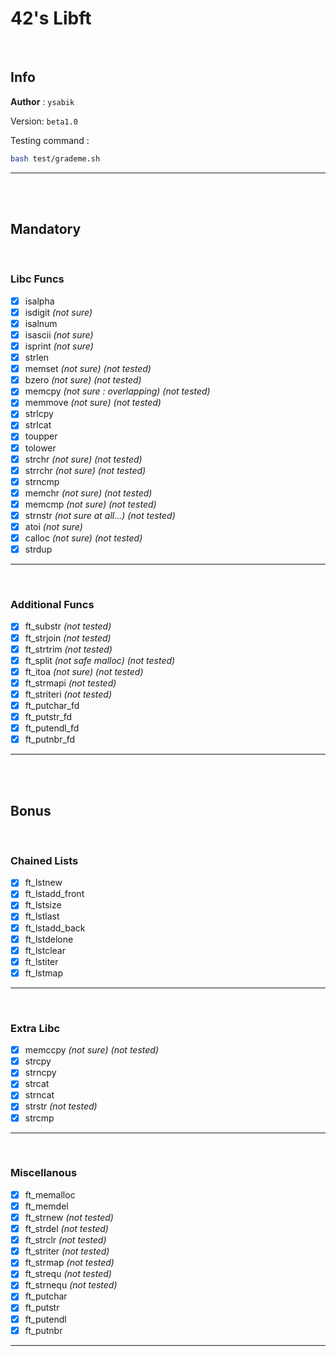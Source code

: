 # 42's Libft

<br>

## Info

__Author__ : `ysabik`

Version: `beta1.0`

Testing command :
```sh
bash test/grademe.sh
```

---

<br><br>

## Mandatory

<br>

### Libc Funcs

- [X] isalpha
- [X] isdigit *(not sure)*
- [X] isalnum
- [X] isascii *(not sure)*
- [X] isprint *(not sure)*
- [X] strlen
- [X] memset *(not sure)* *(not tested)*
- [X] bzero *(not sure)* *(not tested)*
- [X] memcpy *(not sure : overlapping)* *(not tested)*
- [X] memmove *(not sure)* *(not tested)*
- [X] strlcpy
- [X] strlcat
- [X] toupper
- [X] tolower
- [X] strchr *(not sure)* *(not tested)*
- [X] strrchr *(not sure)* *(not tested)*
- [X] strncmp
- [X] memchr *(not sure)* *(not tested)*
- [X] memcmp *(not sure)* *(not tested)*
- [X] strnstr *(not sure at all...)* *(not tested)*
- [X] atoi *(not sure)*
- [X] calloc *(not sure)* *(not tested)*
- [X] strdup

---

<br>

### Additional Funcs

- [X] ft_substr *(not tested)*
- [X] ft_strjoin *(not tested)*
- [X] ft_strtrim *(not tested)*
- [X] ft_split *(not safe malloc)* *(not tested)*
- [X] ft_itoa *(not sure)* *(not tested)*
- [X] ft_strmapi *(not tested)*
- [X] ft_striteri *(not tested)*
- [X] ft_putchar_fd
- [X] ft_putstr_fd
- [X] ft_putendl_fd
- [X] ft_putnbr_fd

---

<br><br>

## Bonus

<br>

### Chained Lists

- [X] ft_lstnew
- [X] ft_lstadd_front
- [X] ft_lstsize
- [X] ft_lstlast
- [X] ft_lstadd_back
- [X] ft_lstdelone
- [X] ft_lstclear
- [X] ft_lstiter
- [X] ft_lstmap

---

<br>

### Extra Libc

- [X] memccpy *(not sure)* *(not tested)*
- [X] strcpy
- [X] strncpy
- [X] strcat
- [X] strncat
- [X] strstr *(not tested)*
- [X] strcmp

---

<br>

### Miscellanous

- [X] ft_memalloc
- [X] ft_memdel
- [X] ft_strnew *(not tested)*
- [X] ft_strdel *(not tested)*
- [X] ft_strclr *(not tested)*
- [X] ft_striter *(not tested)*
- [X] ft_strmap *(not tested)*
- [X] ft_strequ *(not tested)*
- [X] ft_strnequ *(not tested)*
- [X] ft_putchar
- [X] ft_putstr
- [X] ft_putendl
- [X] ft_putnbr

---

<br>
